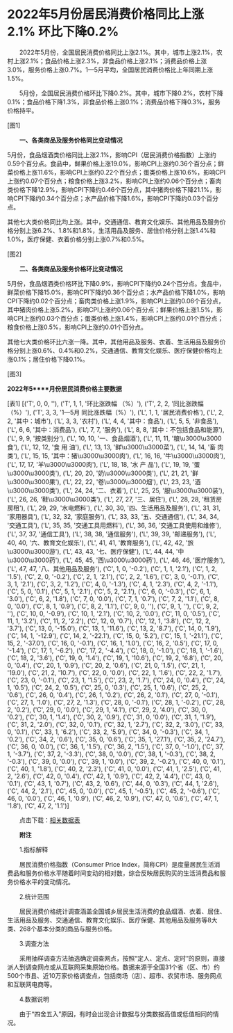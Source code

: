 # 2022年5月份居民消费价格同比上涨2.1% 环比下降0.2%

　　2022年5月份，全国居民消费价格同比上涨2.1%。其中，城市上涨2.1%，农村上涨2.1%；食品价格上涨2.3%，非食品价格上涨2.1%；消费品价格上涨3.0%，服务价格上涨0.7%。1­­—5月平均，全国居民消费价格比上年同期上涨1.5%。

　　5月份，全国居民消费价格环比下降0.2%。其中，城市下降0.2%，农村下降0.1%；食品价格下降1.3%，非食品价格上涨0.1%；消费品价格下降0.3%，服务价格持平。

[图1]

　　**一、各类商品及服务价格同比变动情况**

5月份，食品烟酒类价格同比上涨2.1%，影响CPI（居民消费价格指数）上涨约0.59个百分点。食品中，鲜果价格上涨19.0%，影响CPI上涨约0.36个百分点；鲜菜价格上涨11.6%，影响CPI上涨约0.22个百分点；蛋类价格上涨10.6%，影响CPI上涨约0.07个百分点；粮食价格上涨3.2%，影响CPI上涨约0.06个百分点；畜肉类价格下降12.9%，影响CPI下降约0.46个百分点，其中猪肉价格下降21.1%，影响CPI下降约0.34个百分点；水产品价格下降1.6%，影响CPI下降约0.03个百分点。

其他七大类价格同比均上涨。其中，交通通信、教育文化娱乐、其他用品及服务价格分别上涨6.2%、1.8%和1.8%，生活用品及服务、居住价格分别上涨1.4%和1.0%，医疗保健、衣着价格分别上涨0.7%和0.5%。

[图2]

　　**二、各类商品及服务价格环比变动情况**

5月份，食品烟酒类价格环比下降0.9%，影响CPI下降约0.24个百分点。食品中，鲜菜价格下降15.0%，影响CPI下降约0.36个百分点；水产品价格下降1.0%，影响CPI下降约0.02个百分点；畜肉类价格上涨1.9%，影响CPI上涨约0.06个百分点，其中猪肉价格上涨5.2%，影响CPI上涨约0.06个百分点；鲜果价格上涨1.5%，影响CPI上涨约0.03个百分点；蛋类价格上涨1.4%，影响CPI上涨约0.01个百分点；粮食价格上涨0.5%，影响CPI上涨约0.01个百分点。

其他七大类价格环比六涨一降。其中，其他用品及服务、衣着、生活用品及服务价格分别上涨0.6%、0.4%和0.2%，交通通信、教育文化娱乐、医疗保健价格均上涨0.1%；居住价格下降0.1%。

[图3]

**2022****年****5****月份居民消费价格主要数据**

[表1]
[('T', 0, 0, ''), ('T', 1, 1, '环比涨跌幅 （%）'), ('T', 2, 2, '同比涨跌幅 （%）'), ('T', 3, 3, '1—5月 同比涨跌幅（%）'), ('L', 1, 1, '居民消费价格'), ('L', 2, 2, '其中：城市'), ('L', 3, 3, '农村'), ('L', 4, 4, '其中：食品'), ('L', 5, 5, '非食品'), ('L', 6, 6, '其中：消费品'), ('L', 7, 7, '服务'), ('L', 8, 8, '其中：不包括食品和能源'), ('L', 9, 9, '按类别分'), ('L', 10, 10, '一、食品烟酒'), ('L', 11, 11, '粮\u3000\u3000食'), ('L', 12, 12, '食 用 油'), ('L', 13, 13, '鲜\u3000\u3000菜'), ('L', 14, 14, '畜 肉 类'), ('L', 15, 15, '其中：猪\u3000\u3000肉'), ('L', 16, 16, '牛\u3000\u3000肉'), ('L', 17, 17, '羊\u3000\u3000肉'), ('L', 18, 18, '水 产 品'), ('L', 19, 19, '蛋\u3000\u3000类'), ('L', 20, 20, '奶\u3000\u3000类'), ('L', 21, 21, '鲜\u3000\u3000果'), ('L', 22, 22, '卷\u3000\u3000烟'), ('L', 23, 23, '酒\u3000\u3000类'), ('L', 24, 24, '二、衣着'), ('L', 25, 25, '服\u3000\u3000装'), ('L', 26, 26, '鞋\u3000\u3000类'), ('L', 27, 27, '三、居住'), ('L', 28, 28, '租赁房房租'), ('L', 29, 29, '水电燃料'), ('L', 30, 30, '四、生活用品及服务'), ('L', 31, 31, '家用器具'), ('L', 32, 32, '家庭服务'), ('L', 33, 33, '五、交通通信'), ('L', 34, 34, '交通工具'), ('L', 35, 35, '交通工具用燃料'), ('L', 36, 36, '交通工具使用和维修'), ('L', 37, 37, '通信工具'), ('L', 38, 38, '通信服务'), ('L', 39, 39, '邮递服务'), ('L', 40, 40, '六、教育文化娱乐'), ('L', 41, 41, '教育服务'), ('L', 42, 42, '旅\u3000\u3000游'), ('L', 43, 43, '七、医疗保健'), ('L', 44, 44, '中\u3000\u3000药'), ('L', 45, 45, '西\u3000\u3000药'), ('L', 46, 46, '医疗服务'), ('L', 47, 47, '八、其他用品及服务'), ('C', 1, 0, '-0.2'), ('C', 1, 1, '2.1'), ('C', 1, 2, '1.5'), ('C', 2, 0, '-0.2'), ('C', 2, 1, '2.1'), ('C', 2, 2, '1.6'), ('C', 3, 0, '-0.1'), ('C', 3, 1, '2.1'), ('C', 3, 2, '1.2'), ('C', 4, 0, '-1.3'), ('C', 4, 1, '2.3'), ('C', 4, 2, '-1.1'), ('C', 5, 0, '0.1'), ('C', 5, 1, '2.1'), ('C', 5, 2, '2.1'), ('C', 6, 0, '-0.3'), ('C', 6, 1, '3.0'), ('C', 6, 2, '1.8'), ('C', 7, 0, '0.0'), ('C', 7, 1, '0.7'), ('C', 7, 2, '1.1'), ('C', 8, 0, '0.0'), ('C', 8, 1, '0.9'), ('C', 8, 2, '1.1'), ('C', 9, 0, ''), ('C', 9, 1, ''), ('C', 9, 2, ''), ('C', 10, 0, '-0.9'), ('C', 10, 1, '2.1'), ('C', 10, 2, '0.0'), ('C', 11, 0, '0.5'), ('C', 11, 1, '3.2'), ('C', 11, 2, '2.2'), ('C', 12, 0, '0.7'), ('C', 12, 1, '3.8'), ('C', 12, 2, '3.7'), ('C', 13, 0, '-15.0'), ('C', 13, 1, '11.6'), ('C', 13, 2, '8.7'), ('C', 14, 0, '1.9'), ('C', 14, 1, '-12.9'), ('C', 14, 2, '-22.1'), ('C', 15, 0, '5.2'), ('C', 15, 1, '-21.1'), ('C', 15, 2, '-37.0'), ('C', 16, 0, '-0.1'), ('C', 16, 1, '1.0'), ('C', 16, 2, '0.5'), ('C', 17, 0, '-1.4'), ('C', 17, 1, '-6.2'), ('C', 17, 2, '-4.4'), ('C', 18, 0, '-1.0'), ('C', 18, 1, '-1.6'), ('C', 18, 2, '3.6'), ('C', 19, 0, '1.4'), ('C', 19, 1, '10.6'), ('C', 19, 2, '6.8'), ('C', 20, 0, '0.4'), ('C', 20, 1, '0.9'), ('C', 20, 2, '0.6'), ('C', 21, 0, '1.5'), ('C', 21, 1, '19.0'), ('C', 21, 2, '10.7'), ('C', 22, 0, '0.0'), ('C', 22, 1, '1.6'), ('C', 22, 2, '1.7'), ('C', 23, 0, '-0.1'), ('C', 23, 1, '1.5'), ('C', 23, 2, '1.7'), ('C', 24, 0, '0.4'), ('C', 24, 1, '0.5'), ('C', 24, 2, '0.5'), ('C', 25, 0, '0.3'), ('C', 25, 1, '0.6'), ('C', 25, 2, '0.6'), ('C', 26, 0, '0.4'), ('C', 26, 1, '0.2'), ('C', 26, 2, '0.1'), ('C', 27, 0, '-0.1'), ('C', 27, 1, '1.0'), ('C', 27, 2, '1.3'), ('C', 28, 0, '-0.1'), ('C', 28, 1, '-0.2'), ('C', 28, 2, '0.2'), ('C', 29, 0, '0.0'), ('C', 29, 1, '4.1'), ('C', 29, 2, '4.0'), ('C', 30, 0, '0.2'), ('C', 30, 1, '1.4'), ('C', 30, 2, '0.9'), ('C', 31, 0, '0.0'), ('C', 31, 1, '1.9'), ('C', 31, 2, '2.0'), ('C', 32, 0, '0.1'), ('C', 32, 1, '2.7'), ('C', 32, 2, '3.0'), ('C', 33, 0, '0.1'), ('C', 33, 1, '6.2'), ('C', 33, 2, '5.9'), ('C', 34, 0, '-0.3'), ('C', 34, 1, '0.2'), ('C', 34, 2, '0.6'), ('C', 35, 0, '0.6'), ('C', 35, 1, '27.1'), ('C', 35, 2, '24.7'), ('C', 36, 0, '0.0'), ('C', 36, 1, '1.5'), ('C', 36, 2, '1.5'), ('C', 37, 0, '-1.0'), ('C', 37, 1, '-3.7'), ('C', 37, 2, '-3.3'), ('C', 38, 0, '0.0'), ('C', 38, 1, '-0.3'), ('C', 38, 2, '-0.3'), ('C', 39, 0, '0.0'), ('C', 39, 1, '0.0'), ('C', 39, 2, '-0.2'), ('C', 40, 0, '0.1'), ('C', 40, 1, '1.8'), ('C', 40, 2, '2.3'), ('C', 41, 0, '0.0'), ('C', 41, 1, '2.5'), ('C', 41, 2, '2.6'), ('C', 42, 0, '0.4'), ('C', 42, 1, '0.9'), ('C', 42, 2, '4.4'), ('C', 43, 0, '0.1'), ('C', 43, 1, '0.7'), ('C', 43, 2, '0.6'), ('C', 44, 0, '0.3'), ('C', 44, 1, '2.6'), ('C', 44, 2, '2.1'), ('C', 45, 0, '0.0'), ('C', 45, 1, '-0.5'), ('C', 45, 2, '-0.6'), ('C', 46, 0, '0.0'), ('C', 46, 1, '0.9'), ('C', 46, 2, '0.9'), ('C', 47, 0, '0.6'), ('C', 47, 1, '1.8'), ('C', 47, 2, '1.1')]

　　点击下载：[相关数据表](http://www.stats.gov.cn/sj/zxfb/202302/W020230203608661859250.xlsx)

　　**附注**

　　1.指标解释

　　居民消费价格指数（Consumer Price Index，简称CPI）是度量居民生活消费品和服务价格水平随着时间变动的相对数，综合反映居民购买的生活消费品和服务价格水平的变动情况。

　　2.统计范围

　　居民消费价格统计调查涵盖全国城乡居民生活消费的食品烟酒、衣着、居住、生活用品及服务、交通通信、教育文化娱乐、医疗保健、其他用品及服务等8大类、268个基本分类的商品与服务价格。

　　3.调查方法

　　采用抽样调查方法抽选确定调查网点，按照“定人、定点、定时”的原则，直接派人到调查网点或从互联网采集原始价格。数据来源于全国31个省（区、市）约500个市县、近10万家价格调查点，包括商场（店）、超市、农贸市场、服务网点和互联网电商等。

　　4.数据说明

　　由于“四舍五入”原因，有时会出现合计数据与分类数据高值或低值相同的情况。